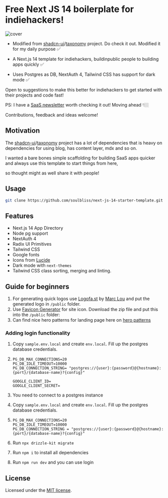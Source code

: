 # Free Next JS 14 boilerplate for indiehackers!

![cover](https://raw.githubusercontent.com/soulbliss/next-js-14-starter-template/main/public/cover.png)

- Modified from [shadcn-ui](https://github.com/shadcn-ui)/[taxonomy](https://github.com/shadcn-ui/taxonomy) project. Do check it out. Modified it for my daily purpose ✅

- A Next.js 14 template for indiehackers, buildinpublic people to building apps quickly ✅

- Uses Postgres as DB, NextAuth 4, Tailwind CSS has support for dark mode ✅

Open to suggestions to make this better for indiehackers to get started with their projects and code fast!

PS: I have a [SaaS newsletter](https://deeps.beehiiv.com/subscribe) worth checking it out! Moving ahead 👇🏼

Contributions, feedback and ideas welcome!

## Motivation

The [shadcn-ui](https://github.com/shadcn-ui)/[taxonomy](https://github.com/shadcn-ui/taxonomy) project has a lot of dependencies that is heavy on dependencies for using blog, has content layer, mdx and so on.

I wanted a bare bones simple scaffolding for building SaaS apps quicker and always use this template to start things from here,

so thought might as well share it with people!

## Usage

```bash
git clone https://github.com/soulbliss/next-js-14-starter-template.git
```

## Features

- Next.js 14 App Directory
- Node pg support
- NextAuth 4
- Radix UI Primitives
- Tailwind CSS
- Google fonts
- Icons from [Lucide](https://lucide.dev)
- Dark mode with `next-themes`
- Tailwind CSS class sorting, merging and linting.

## Guide for beginners

1. For generating quick logos use [Logofa.st](https://logofa.st/) by [Marc Lou](https://twitter.com/marc_louvion) and put the generated logo in `/public` folder.
2. Use [Favicon Generator](https://realfavicongenerator.net/) for site icon. Download the zip file and put this into the `/public` folder:
3. Can find nice hero patterns for landing page here on [hero patterns](https://heropatterns.com/)

### Adding login functionality

1. Copy `sample.env.local` and create `env.local`. Fill up the postgres database credentials.

2. ```
   PG_DB_MAX_CONNECTIONS=20
   PG_DB_IDLE_TIMEOUT=10000
   PG_DB_CONNECTION_STRING= "postgres://{user}:{password}@{hostname}:{port}/{database-name}?{config}"

   GOOGLE_CLIENT_ID=
   GOOGLE_CLIENT_SECRET=
   ```

3. You need to connect to a postgres instance

4. Copy `sample.env.local` and create `env.local`. Fill up the postgres database credentials.

5. ```
   PG_DB_MAX_CONNECTIONS=20 
   PG_DB_IDLE_TIMEOUT=10000 
   PG_DB_CONNECTION_STRING = "postgres://{user}:{password}@{hostname}:{port}/{database-name}?{config}"
   ```

6. Run `npx drizzle-kit migrate` 

7. Run `npm i` to install all dependencies

8. Run `npm run dev` and you can use login

## License

Licensed under the [MIT license](https://github.com/shadcn/ui/blob/main/LICENSE.md).
